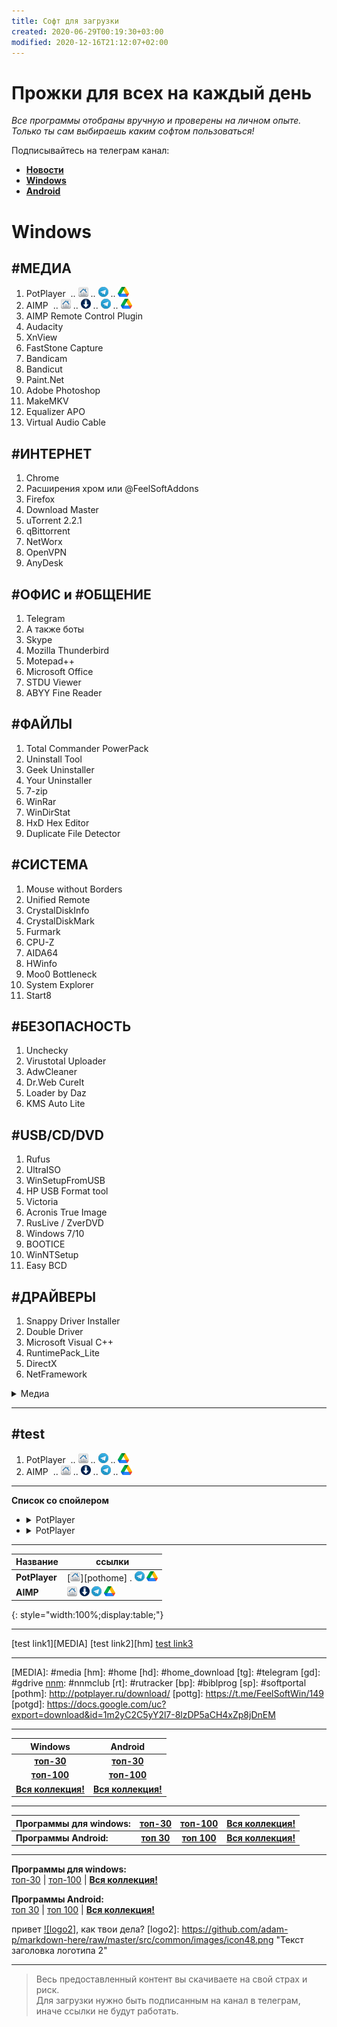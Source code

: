 ```yaml
---
title: Софт для загрузки
created: 2020-06-29T00:19:30+03:00
modified: 2020-12-16T21:12:07+02:00
---
```


# Прожки для всех на каждый день

*Все программы отобраны вручную и проверены на личном опыте.*
*Только ты сам выбираешь каким софтом пользоваться!*

Подписывайтесь на телеграм канал:  
- [**Новости**](https://t.me/feelSoft)  
- [**Windows**](https://t.me/feelSoftWin)  
- [**Android**](https://t.me/feelSoftAn)  


# **Windows**

## **#МЕДИА**
1. PotPlayer &#8207;
 .. [![home]](http://www.aimp.ru/?do=download&os=windows)
 .. [![telega]](https://t.me/FeelSoftWin/149)
 .. [![gdrive]](https://docs.google.com/uc?export=download&id=1m2yC2C5yY2l7-8lzDP5aCH4xZp8jDnEM)
1. AIMP &#8207;
 .. [![home]](http://potplayer.ru/download/)
 .. [![web]](https://t1.daumcdn.net/potplayer/PotPlayer/Version/Latest/PotPlayerSetup64.exe)
 .. [![telega]](https://t.me/FeelSoftWin/145)
 .. [![gdrive]](https://docs.google.com/uc?export=download&id=1ZAu9vUOz_cBKK7yaI7Tkx5wFitOAjeGe)
1. AIMP Remote Control Plugin
1. Audacity
1. XnView
1. FastStone Capture
1. Bandicam
1. Bandicut
1. Paint.Net
1. Adobe Photoshop
1. MakeMKV
1. Equalizer APO
1. Virtual Audio Cable

## #ИНТЕРНЕТ
1. Chrome
1. Расширения хром
или @FeelSoftAddons
1. Firefox
1. Download Master
1. uTorrent 2.2.1
1. qBittorrent
1. NetWorx
1. OpenVPN
1. AnyDesk

## #ОФИС и #ОБЩЕНИЕ 
1. Telegram
1. А также боты
1. Skype
1. Mozilla Thunderbird
1. Motepad++
1. Microsoft Office
1. STDU Viewer
1. ABYY Fine Reader

## #ФАЙЛЫ 
1. Total Commander PowerPack
1. Uninstall Tool
1. Geek Uninstaller
1. Your Uninstaller
1. 7-zip
1. WinRar
1. WinDirStat
1. HxD Hex Editor
1. Duplicate File Detector

## #СИСТЕМА 
1. Mouse without Borders
1. Unified Remote
1. CrystalDiskInfo
1. CrystalDiskMark
1. Furmark
1. CPU-Z
1. AIDA64
1. HWinfo
1. Moo0 Bottleneck
1. System Explorer
1. Start8

## #БЕЗОПАСНОСТЬ 
1. Unchecky
1. Virustotal Uploader
1. AdwCleaner
1. Dr.Web CureIt
1. Loader by Daz
1. KMS Auto Lite

## #USB/CD/DVD
1. Rufus
1. UltraISO
1. WinSetupFromUSB
1. HP USB Format tool
1. Victoria
1. Acronis True Image
1. RusLive / ZverDVD
1. Windows 7/10
1. BOOTICE
1. WinNTSetup
1. Easy BCD

## #ДРАЙВЕРЫ 
1. Snappy Driver Installer
1. Double Driver
1. Microsoft Visual C++
1. RuntimePack_Lite
1. DirectX
1. NetFramework





[telega]: ../assets/telegram16.png "Скачать из телеги"

[gdrive]: ../assets/gdrive16.png "Скачать из гугл-диска по прямой ссылке"

[home]: ../assets/home16.png "Файл с официального сайта"

[web]: ../assets/download16.png "Сираничка загрузки на официальном сайте"

[nnm]: ../assets/nnm16.png "Торрент трекер Noname club"

[rtr]: ../assets/rutracker16.png "Торрент трекер Rutracker"

[bibl]: ../assets/rutracker16.png "Из сайта biblprog"

[softp]: ../assets/rutracker16.png "Из сайта Softportal"


<details><summary>Медиа</summary>
1. RusLive / ZverDVD <br>
1. Windows 7/10 <br>
1. BOOTICE <br>
1. WinNTSetup <br>
1. Easy BCD <br>
</details>


---

## **#test**
1. PotPlayer &#8207;
 .. [![home]](http://www.aimp.ru/?do=download&os=windows)
 .. [![telega]](https://t.me/FeelSoftWin/149)
 .. [![gdrive]](https://docs.google.com/uc?export=download&id=1m2yC2C5yY2l7-8lzDP5aCH4xZp8jDnEM)
1. AIMP &#8207;
 .. [![home]](http://potplayer.ru/download/)
 .. [![web]](https://t1.daumcdn.net/potplayer/PotPlayer/Version/Latest/PotPlayerSetup64.exe)
 .. [![telega]](https://t.me/FeelSoftWin/145)
 .. [![gdrive]](https://docs.google.com/uc?export=download&id=1ZAu9vUOz_cBKK7yaI7Tkx5wFitOAjeGe)


---

**Список со спойлером**
* <details><summary>PotPlayer</summary>  Страница загрузки<br>    Официальео<br>  Телеграм<br>   Гугл диск<br></details>
* <details><summary>PotPlayer</summary>  Страница загрузки<br>    Официальео<br>  Телеграм<br>   Гугл диск<br></details>

---

Название | ссылки
-|-
**PotPlayer** | [![home]][pothome] . [![telega]](pottg) [![gdrive]](potgdrive)
**AIMP** | [![home]](http://www.aimp.ru/?do=download&os=windows) [![web]](https://t1.daumcdn.net/potplayer/PotPlayer/Version/Latest/PotPlayerSetup64.exe) [![telega]](https://t.me/FeelSoftWin/145) [![gdrive]](https://docs.google.com/uc?export=download&id=1ZAu9vUOz_cBKK7yaI7Tkx5wFitOAjeGe)
{: style="width:100%;display:table;"}

***

[test link1][MEDIA]
[test link2][hm]
[test link3][aimphm]

***

[MEDIA]: #media  [hm]: #home [hd]: #home_download [tg]: #telegram [gd]: #gdrive [nnm]: #nnmclub [rt]: #rutracker [bp]: #biblprog [sp]: #softportal
[pothm]: http://potplayer.ru/download/
[pottg]: https://t.me/FeelSoftWin/149
[potgd]: https://docs.google.com/uc?export=download&id=1m2yC2C5yY2l7-8lzDP5aCH4xZp8jDnEM

[aimphm]: #home




















---

Windows | Android
:-:|:-:
 [**топ-30**](soft30.md) | [**топ-30**](soft30.md) 
[**топ-100**](soft100.md) | [**топ-100**](soft100.md)
[**Вся коллекция!**](../donate.md) | [**Вся коллекция!**](../donate.md)

***

**Программы  для windows:** | [**топ-30**](soft30.md) | [**топ-100**](soft100.md) | [**Вся коллекция!**](../donate.md)
:---|:---:|:---:|:---:
**Программы Android:** | [**топ 30**](#a30) | [**топ 100**](#a100) | [**Вся коллекция!**](../donate.md)


***

**Программы  для windows:**    
[топ-30](soft30.md) | [топ-100](soft100.md) | [**Вся коллекция!**](../beta/donate.md)  

**Программы Android:**  
[топ 30](#a30) | [топ 100](#a100) | [**Вся коллекция!**](../beta/donate.md)  

привет [![logo2]](kino.md), как твои дела?
[logo2]: https://github.com/adam-p/markdown-here/raw/master/src/common/images/icon48.png "Текст заголовка логотипа 2"

***

> Весь предоставленный контент вы скачиваете на свой страх и риск.  
> Для загрузки нужно быть подписанным на канал в телеграм, иначе ссылки не будут работать.
